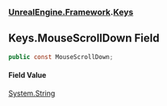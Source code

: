 ### [UnrealEngine.Framework](./UnrealEngine-Framework.md 'UnrealEngine.Framework').[Keys](./Keys.md 'UnrealEngine.Framework.Keys')
## Keys.MouseScrollDown Field
  
```csharp
public const MouseScrollDown;
```
#### Field Value
[System.String](https://docs.microsoft.com/en-us/dotnet/api/System.String 'System.String')  
